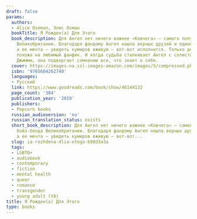 ```yaml
---
draft: false
params:
  authors:
  - Alice Oseman, Элис Осман
  bookTitle: Я Рожден(а) Для Этого
  book_description: Для Ангел нет ничего важнее «Ковчега» — самого популярного бойз-бенда
    Великобритании. Благодаря фандому Ангел нашла верных друзей и единомышленников,
    а ее мечта — увидеть кумиров вживую — вот-вот исполнится. Только реальность не
    похожа на любимый фанфик. И когда судьба сталкивает Ангел с солистом «Ковчега»
    Джимми, она подвергает сомнению все, что знает о себе.
  cover: https://images-na.ssl-images-amazon.com/images/S/compressed.photo.goodreads.com/books/1559650366i/46144132.jpg
  isbn: '9785604262740'
  languages:
  - Русский
  link: https://www.goodreads.com/book/show/46144132
  page_count: '384'
  publication_year: '2019'
  publishers:
  - Popcorn books
  russian_audioversion: 'no'
  russian_translation_status: exists
  short_book_description: Для Ангел нет ничего важнее «Ковчега» — самого популярного
    бойз-бенда Великобритании. Благодаря фандому Ангел нашла верных друзей и единомышленников,
    а ее мечта — увидеть кумиров вживую — вот-вот...
  slug: ia-rozhdena-dlia-etogo-b98d3a3a
  tags:
  - LGBTQ+
  - audiobook
  - contemporary
  - fiction
  - mental health
  - queer
  - romance
  - transgender
  - young adult (YA)
title: Я Рожден(а) Для Этого
type: books
---
```

